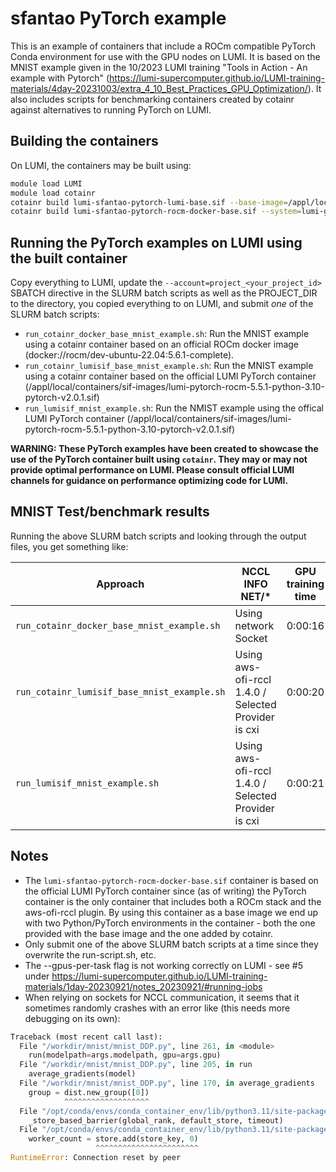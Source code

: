 # sfantao PyTorch example

This is an example of containers that include a ROCm compatible PyTorch Conda environment for use with the GPU nodes on LUMI. It is based on the MNIST example given in the 10/2023 LUMI training "Tools in Action - An example with Pytorch" (https://lumi-supercomputer.github.io/LUMI-training-materials/4day-20231003/extra_4_10_Best_Practices_GPU_Optimization/). It also includes scripts for benchmarking containers created by cotainr against alternatives to running PyTorch on LUMI.

## Building the containers

On LUMI, the containers may be built using:

```bash
module load LUMI
module load cotainr
cotainr build lumi-sfantao-pytorch-lumi-base.sif --base-image=/appl/local/containers/sif-images/lumi-pytorch-rocm-5.5.1-python-3.10-pytorch-v2.0.1.sif --conda-env=py311_rocm542_pytorch.yml
cotainr build lumi-sfantao-pytorch-rocm-docker-base.sif --system=lumi-g --conda-env=py311_rocm542_pytorch.yml
```

## Running the PyTorch examples on LUMI using the built container

Copy everything to LUMI, update the `--account=project_<your_project_id>` SBATCH directive in the SLURM batch scripts as well as the PROJECT_DIR to the directory, you copied everything to on LUMI, and submit *one* of the SLURM batch scripts:

- `run_cotainr_docker_base_mnist_example.sh`: Run the MNIST example using a cotainr container based on an official ROCm docker image (docker://rocm/dev-ubuntu-22.04:5.6.1-complete).
- `run_cotainr_lumisif_base_mnist_example.sh`: Run the MNIST example using a cotainr container based on the official LUMI PyTorch container (/appl/local/containers/sif-images/lumi-pytorch-rocm-5.5.1-python-3.10-pytorch-v2.0.1.sif)
- `run_lumisif_mnist_example.sh`: Run the NMIST example using the offical LUMI PyTorch container (/appl/local/containers/sif-images/lumi-pytorch-rocm-5.5.1-python-3.10-pytorch-v2.0.1.sif)

**WARNING: These PyTorch examples have been created to showcase the use of the PyTorch container built using `cotainr`. They may or may not provide optimal performance on LUMI. Please consult official LUMI channels for guidance on performance optimizing code for LUMI.**

## MNIST Test/benchmark results

Running the above SLURM batch scripts and looking through the output files, you get something like:

| Approach | NCCL INFO NET/* | GPU training time |
| -------- | ----------------- | ----------------- |
| `run_cotainr_docker_base_mnist_example.sh` | Using network Socket | 0:00:16 |
| `run_cotainr_lumisif_base_mnist_example.sh` | Using aws-ofi-rccl 1.4.0 / Selected Provider is cxi | 0:00:20 |
| `run_lumisif_mnist_example.sh` | Using aws-ofi-rccl 1.4.0 / Selected Provider is cxi | 0:00:21 |

## Notes

- The `lumi-sfantao-pytorch-rocm-docker-base.sif` container is based on the official LUMI PyTorch container since (as of writing) the PyTorch container is the only container that includes both a ROCm stack and the aws-ofi-rccl plugin. By using this container as a base image we end up with two Python/PyTorch environments in the container - both the one provided with the base image and the one added by cotainr.
- Only submit one of the above SLURM batch scripts at a time since they overwrite the run-script.sh, etc.
- The --gpus-per-task flag is not working correctly on LUMI - see #5 under https://lumi-supercomputer.github.io/LUMI-training-materials/1day-20230921/notes_20230921/#running-jobs
- When relying on sockets for NCCL communication, it seems that it sometimes randomly crashes with an error like (this needs more debugging on its own):

```python
Traceback (most recent call last):
  File "/workdir/mnist/mnist_DDP.py", line 261, in <module>
    run(modelpath=args.modelpath, gpu=args.gpu)
  File "/workdir/mnist/mnist_DDP.py", line 205, in run
    average_gradients(model)
  File "/workdir/mnist/mnist_DDP.py", line 170, in average_gradients
    group = dist.new_group([0])
            ^^^^^^^^^^^^^^^^^^^
  File "/opt/conda/envs/conda_container_env/lib/python3.11/site-packages/torch/distributed/distributed_c10d.py", line 3544, in new_group
    _store_based_barrier(global_rank, default_store, timeout)
  File "/opt/conda/envs/conda_container_env/lib/python3.11/site-packages/torch/distributed/distributed_c10d.py", line 456, in _store_based_barrier
    worker_count = store.add(store_key, 0)
                   ^^^^^^^^^^^^^^^^^^^^^^^
RuntimeError: Connection reset by peer
```